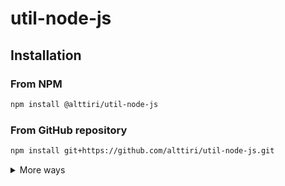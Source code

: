 # util-node-js

## Installation

### From NPM

```bash
npm install @alttiri/util-node-js
```

### From GitHub repository

```bash
npm install git+https://github.com/alttiri/util-node-js.git
```

<details>

<summary>More ways</summary>


### From GitHub repository (a specific version):

- **Based on SemVer:**
    ```bash
    npm install git+https://github.com/alttiri/util-node-js.git#semver:1.5.2
    ```
    Or add 
    ```
    "@alttiri/util-node-js": "github:alttiri/util-node-js#semver:1.5.2"
    ```
    as `dependencies` in `package.json` file.
    
    See availables [tags](https://github.com/AlttiRi/util-node-js/tags).

- **Based on a commit hash:**
    ```bash
    npm install git+ssh://git@github.com/alttiri/util-node-js.git#c62f105d7aa0778219d0083576c57fcb9ded633a
    ```
    Or add 
    ```
    "@alttiri/util-node-js": "github:alttiri/util-node-js#c62f105d7aa0778219d0083576c57fcb9ded633a"
    ```
    as `dependencies` in `package.json` file.
    
    See availables [commits hashes](https://github.com/AlttiRi/util-node-js/commits/master).



### From GitHub Packages:
To install you need fisrt to create `.npmrc` file with `@alttiri:registry=https://npm.pkg.github.com` content:
```bash
echo @alttiri:registry=https://npm.pkg.github.com >> .npmrc
```

only then run

```bash
npm install @alttiri/util-node-js
```
Note, that GitHub Packages requires to have also `~/.npmrc` file (`.npmrc` in your home dir) with `//npm.pkg.github.com/:_authToken=TOKEN` content, where `TOKEN` is a token with the `read:packages` permission, take it here https://github.com/settings/tokens/new. 



</details>


